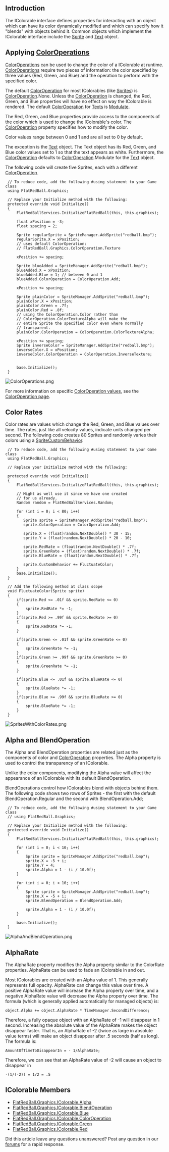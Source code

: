 ## Introduction

The IColorable interface defines properties for interacting with an object which can have its color dynamically modified and which can specify how it "blends" with objects behind it. Common objects which implement the IColorable interface include the [Sprite](/frb/docs/index.php?title=FlatRedBall.Sprite "FlatRedBall.Sprite") and [Text](/frb/docs/index.php?title=FlatRedBall.Graphics.Text "FlatRedBall.Graphics.Text") object.

## Applying [ColorOperations](/frb/docs/index.php?title=FlatRedBall.Graphics.ColorOperation "FlatRedBall.Graphics.ColorOperation")

[ColorOperations](/frb/docs/index.php?title=FlatRedBall.Graphics.ColorOperation "FlatRedBall.Graphics.ColorOperation") can be used to change the color of a IColorable at runtime. [ColorOperations](/frb/docs/index.php?title=FlatRedBall.Graphics.ColorOperation "FlatRedBall.Graphics.ColorOperation") require two pieces of information: the color specified by three values (Red, Green, and Blue) and the operation to perform with the specified color.

The default [ColorOperation](/frb/docs/index.php?title=FlatRedBall.Graphics.ColorOperation "FlatRedBall.Graphics.ColorOperation") for most IColorables (like [Sprites](/frb/docs/index.php?title=FlatRedBall.Sprite "FlatRedBall.Sprite")) is [ColorOperation](/frb/docs/index.php?title=FlatRedBall.Graphics.ColorOperation "FlatRedBall.Graphics.ColorOperation").None. Unless the [ColorOperation](/frb/docs/index.php?title=FlatRedBall.Graphics.ColorOperation "FlatRedBall.Graphics.ColorOperation") is changed, the Red, Green, and Blue properties will have no effect on way the IColorable is rendered. The default [ColorOperation](/frb/docs/index.php?title=FlatRedBall.Graphics.ColorOperation "FlatRedBall.Graphics.ColorOperation") for [Texts](/frb/docs/index.php?title=FlatRedBall.Graphics.Text "FlatRedBall.Graphics.Text") is [Modulate](/frb/docs/index.php?title=FlatRedBall.Graphics.ColorOperation.Modulate "FlatRedBall.Graphics.ColorOperation.Modulate").

The Red, Green, and Blue properties provide access to the components of the color which is used to change the IColorable's color. The [ColorOperation](/frb/docs/index.php?title=FlatRedBall.Graphics.ColorOperation "FlatRedBall.Graphics.ColorOperation") property specifies how to modify the color.

Color values range between 0 and 1 and are all set to 0 by default.

The exception is the [Text](/frb/docs/index.php?title=FlatRedBall.Graphics.Text "FlatRedBall.Graphics.Text") object. The Text object has its Red, Green, and Blue color values set to 1 so that the text appears as white. Furthermore, the [ColorOperation](/frb/docs/index.php?title=FlatRedBall.Graphics.ColorOperation "FlatRedBall.Graphics.ColorOperation") defaults to [ColorOperation](/frb/docs/index.php?title=FlatRedBall.Graphics.ColorOperation "FlatRedBall.Graphics.ColorOperation").Modulate for the [Text](/frb/docs/index.php?title=FlatRedBall.Graphics.Text "FlatRedBall.Graphics.Text") object.

The following code will create five Sprites, each with a different [ColorOperation](/frb/docs/index.php?title=FlatRedBall.Graphics.ColorOperation "FlatRedBall.Graphics.ColorOperation").

     // To reduce code, add the following #using statement to your Game class
     using FlatRedBall.Graphics;

     // Replace your Initialize method with the following:
     protected override void Initialize()
     {
         FlatRedBallServices.InitializeFlatRedBall(this, this.graphics);

         float xPosition = -3;
         float spacing = 2;

         Sprite regularSprite = SpriteManager.AddSprite("redball.bmp");
         regularSprite.X = xPosition;
         // uses default ColorOperation:
         // FlatRedBall.Graphics.ColorOperation.Texture

         xPosition += spacing;

         Sprite blueAdded = SpriteManager.AddSprite("redball.bmp");
         blueAdded.X = xPosition;
         blueAdded.Blue = 1; // between 0 and 1
         blueAdded.ColorOperation = ColorOperation.Add;

         xPosition += spacing;

         Sprite plainColor = SpriteManager.AddSprite("redball.bmp");
         plainColor.X = xPosition;
         plainColor.Green = .7f;
         plainColor.Red = .8f;
         // using the ColorOperation.Color rather than
         // ColorOperation.ColorTextureAlpha will make the
         // entire Sprite the specified color even where normally
         // transparent.
         plainColor.ColorOperation = ColorOperation.ColorTextureAlpha;

         xPosition += spacing;
         Sprite inverseColor = SpriteManager.AddSprite("redball.bmp");
         inverseColor.X = xPosition;
         inverseColor.ColorOperation = ColorOperation.InverseTexture;


         base.Initialize();
     }

![ColorOperations.png](/media/migrated_media-ColorOperations.png)

For more information on specific [ColorOperation values](/frb/docs/index.php?title=FlatRedBall.Graphics.ColorOperation "FlatRedBall.Graphics.ColorOperation"), see the [ColorOperation page](/frb/docs/index.php?title=FlatRedBall.Graphics.ColorOperation "FlatRedBall.Graphics.ColorOperation").

## Color Rates

Color rates are values which change the Red, Green, and Blue values over time. The rates, just like all velocity values, indicate units changed per second. The following code creates 80 Sprites and randomly varies their colors using a [SpriteCustomBehavior](/frb/docs/index.php?title=FlatRedBall.SpriteCustomBehavior "FlatRedBall.SpriteCustomBehavior").

     // To reduce code, add the following #using statement to your Game class
     using FlatRedBall.Graphics;

     // Replace your Initialize method with the following:

     protected override void Initialize()
     {
         FlatRedBallServices.InitializeFlatRedBall(this, this.graphics);

         // Might as well use it since we have one created
         // for us already.
         Random random = FlatRedBallServices.Random;

         for (int i = 0; i < 80; i++)
         {
            Sprite sprite = SpriteManager.AddSprite("redball.bmp");
            sprite.ColorOperation = ColorOperation.Add;

            sprite.X = (float)random.NextDouble() * 30 - 15;
            sprite.Y = (float)random.NextDouble() * 20 - 10;

            sprite.RedRate = (float)random.NextDouble() * .7f;
            sprite.GreenRate = (float)random.NextDouble() * .7f;
            sprite.BlueRate = (float)random.NextDouble() * .7f;

            sprite.CustomBehavior += FluctuateColor;
         }
         base.Initialize();
     }

     // Add the following method at class scope
     void FluctuateColor(Sprite sprite)
     {
         if(sprite.Red <= .01f && sprite.RedRate <= 0)
         {
             sprite.RedRate *= -1;
         }
         if(sprite.Red >= .99f && sprite.RedRate >= 0)
         {
             sprite.RedRate *= -1;
         }
     
         if(sprite.Green <= .01f && sprite.GreenRate <= 0)
         {
             sprite.GreenRate *= -1;
         }
         if(sprite.Green >= .99f && sprite.GreenRate >= 0)
         {
             sprite.GreenRate *= -1;
         }
     
         if(sprite.Blue <= .01f && sprite.BlueRate <= 0)
         {
             sprite.BlueRate *= -1;
         }
         if(sprite.Blue >= .99f && sprite.BlueRate >= 0)
         {
             sprite.BlueRate *= -1;
         }
     }

![SpritesWithColorRates.png](/media/migrated_media-SpritesWithColorRates.png)

## Alpha and BlendOperation

The Alpha and BlendOperation properties are related just as the components of color and [ColorOperation](/frb/docs/index.php?title=FlatRedBall.Graphics.ColorOperation "FlatRedBall.Graphics.ColorOperation") properties. The Alpha property is used to control the transparency of an IColorable.

Unlike the color components, modifying the Alpha value will affect the appearance of an IColorable with its default BlendOperation.

BlendOperations control how IColorables blend with objects behind them. The following code shows two rows of Sprites - the first with the default BlendOperation.Regular and the second with BlendOperation.Add;

     // To reduce code, add the following #using statement to your Game class
     // using FlatRedBall.Graphics;

     // Replace your Initialize method with the following:
     protected override void Initialize()
     {
         FlatRedBallServices.InitializeFlatRedBall(this, this.graphics);

         for (int i = 0; i < 10; i++)
         {
             Sprite sprite = SpriteManager.AddSprite("redball.bmp");
             sprite.X = -5 + i;
             sprite.Y = 4;
             sprite.Alpha = 1 - (i / 10.0f);
         }

         for (int i = 0; i < 10; i++)
         {
             Sprite sprite = SpriteManager.AddSprite("redball.bmp");
             sprite.X = -5 + i;
             sprite.BlendOperation = BlendOperation.Add;

             sprite.Alpha = 1 - (i / 10.0f);
         }

         base.Initialize();
     }

![AlphaAndBlendOperation.png](/media/migrated_media-AlphaAndBlendOperation.png)

## AlphaRate

The AlphaRate property modifies the Alpha property similar to the ColorRate properties. AlphaRate can be used to fade an IColorable in and out.

Most IColorables are created with an Alpha value of 1. This generally represents full opacity. AlphaRate can change this value over time. A positive AlphaRate value will increase the Alpha property over time, and a negative AlphaRate value will decrease the Alpha property over time. The formula (which is generally applied automatically for managed objects) is:

    object.Alpha += object.AlphaRate * TimeManager.SecondDifference;

Therefore, a fully opaque object with an AlphaRate of -1 will disappear in 1 second. Increasing the absolute value of the AlphaRate makes the object disappear faster. That is, an AlphaRate of -2 (twice as large in absolute value terms) will make an object disappear after .5 seconds (half as long). The formula is:

    AmountOfTimeToDisappearIn = - 1/AlphaRate;

Therefore, we can see that an AlphaRate value of -2 will cause an object to disappear in

    -(1/(-2)) = 1/2 = .5

## IColorable Members

-   [FlatRedBall.Graphics.IColorable.Alpha](/frb/docs/index.php?title=FlatRedBall.Graphics.IColorable.Alpha "FlatRedBall.Graphics.IColorable.Alpha")
-   [FlatRedBall.Graphics.IColorable.BlendOperation](/frb/docs/index.php?title=FlatRedBall.Graphics.IColorable.BlendOperation "FlatRedBall.Graphics.IColorable.BlendOperation")
-   [FlatRedBall.Graphics.IColorable.Blue](/frb/docs/index.php?title=FlatRedBall.Graphics.IColorable.Blue "FlatRedBall.Graphics.IColorable.Blue")
-   [FlatRedBall.Graphics.IColorable.ColorOperation](/frb/docs/index.php?title=FlatRedBall.Graphics.IColorable.ColorOperation "FlatRedBall.Graphics.IColorable.ColorOperation")
-   [FlatRedBall.Graphics.IColorable.Green](/frb/docs/index.php?title=FlatRedBall.Graphics.IColorable.Blue "FlatRedBall.Graphics.IColorable.Blue")
-   [FlatRedBall.Graphics.IColorable.Red](/frb/docs/index.php?title=FlatRedBall.Graphics.IColorable.Blue "FlatRedBall.Graphics.IColorable.Blue")

Did this article leave any questions unanswered? Post any question in our [forums](/frb/forum.md) for a rapid response.
